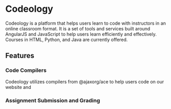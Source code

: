 # Codeology

Codeology is a platform that helps users learn to code with instructors in an online classroom format. It is a set of tools and services built around AngularJS and JavaScript to help users learn efficiently and effectively. Courses in HTML, Python, and Java are currently offered. 

## Features

### Code Compilers

Codeology utilizes compilers from @ajaxorg/ace to help users code on our website and 

### Assignment Submission and Grading


